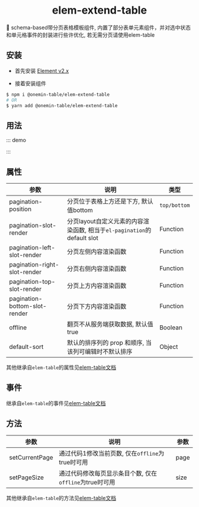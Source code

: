 <h1 align="center">elem-extend-table</h1>

🚀 schema-based带分页表格模板组件, 内置了部分表单元素组件，并对选中状态和单元格事件的封装进行些许优化, 若无需分页请使用elem-table

## 安装

* 首先安装 [Element v2.x](https://github.com/ElemeFE/element)

* 接着安装组件

```bash
$ npm i @onemin-table/elem-extend-table
# OR
$ yarn add @onemin-table/elem-extend-table
```

## 用法

::: demo
<template>
  <div>
    <elem-extend-table
      ref="table"
      :data="data"
      :columns="columns"
      :default-sort="{ prop: 'name', order: 'descending' }"
      :pagination-left-slot-render="leftSlot"
      :summary-method="summaryMethod"
      @current-change="handleCurrentChange"
    />
    <button @click="handleResetPage">reset</button>
  </div>
</template>

<script>
  export default {
    data() {
      return {
        data: new Array(100).fill(0).map((e, i) => ({
          index: 0,
          name: `name_${Math.random(10)}_${i}`,
        })),
      };
    },

    computed: {
      columns() {
        return [{
          label: '编号',
          prop: 'index',
          filters: [{ text: '98', value: 98 }, { text: '24', value: 24 }],
          type: 'input',
          attrs: {
            type: 'number',
          },
        }, {
          label: '名称',
          prop: 'name',
          sortable: true,
          type: 'input',
          listeners: {
            input: (index) => {
              const ref = this.$refs.table;
              if (ref) {
                ref.setCellAttrs('name', index, {
                  borderColor: 'red',
                });
              }
            },
          },
        }];
      },
    },

    methods: {
      handleCurrentChange(page) {
        console.warn(page);
        if (page === 3) {
          const ref = this.$refs.table;
          ref.setCellAttrs('index', 32, {
            borderColor: 'red',
          });
        }
      },

      handleResetPage() {
        const ref = this.$refs.table;
        if (ref) ref.setCurrentPage(1);
      },

      leftSlot(h) {
        return h('i', { class: 'el-icon-time' });
      },

      summaryMethod({ data }) {
        return [data.reduce((a, c) => a + (+c.index), 0)];
      },
    },
  };
</script>

<style>
.ot-pagination--elem {
  display: flex;
}
</style>
:::

## 属性

| 参数        | 说明           | 类型  |
| ------------- |---------------| ------|
| pagination-position | 分页位于表格上方还是下方, 默认值bottom | `top/bottom` |
| pagination-slot-render | 分页layout自定义元素的内容渲染函数, 相当于`el-pagination`的default slot | Function |
| pagination-left-slot-render | 分页左侧内容渲染函数 | Function |
| pagination-right-slot-render | 分页右侧内容渲染函数 | Function |
| pagination-top-slot-render | 分页上方内容渲染函数 | Function |
| pagination-bottom-slot-render | 分页下方内容渲染函数 | Function |
| offline | 翻页不从服务端获取数据, 默认值true | Boolean |
| default-sort | 默认的排序列的 prop 和顺序, 当该列可编辑时不默认排序 | Object |

其他继承自`elem-table`的属性见[elem-table文档](/onemin-table/elem-table/#属性)

## 事件

继承自`elem-table`的事件见[elem-table文档](/onemin-table/elem-table/#事件)

## 方法

| 参数        | 说明           | 参数  |
| ------------- |---------------| ------|
| setCurrentPage | 通过代码1修改当前页数, 仅在`offline`为true时可用 | page |
| setPageSize | 通过代码修改每页显示条目个数, 仅在`offline`为true时可用 | size |

其他继承自`elem-table`的方法见[elem-table文档](/onemin-table/elem-table/#方法)
